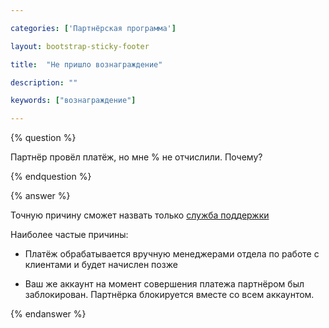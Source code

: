 ```yaml
---

categories: ['Партнёрская программа']

layout: bootstrap-sticky-footer

title:  "Не пришло вознаграждение"

description: ""

keywords: ["вознаграждение"]

--- 
```


{% question %}

Партнёр провёл платёж, но мне % не отчислили. Почему?

{% endquestion %}



{% answer %}

Точную причину сможет назвать только [служба поддержки](https://cp.beget.com/support)



Наиболее частые причины:



- Платёж обрабатывается вручную менеджерами отдела по работе с клиентами и будет начислен позже

- Ваш же аккаунт на момент совершения платежа партнёром был заблокирован. Партнёрка блокируется вместе со всем аккаунтом. 

{% endanswer %}

